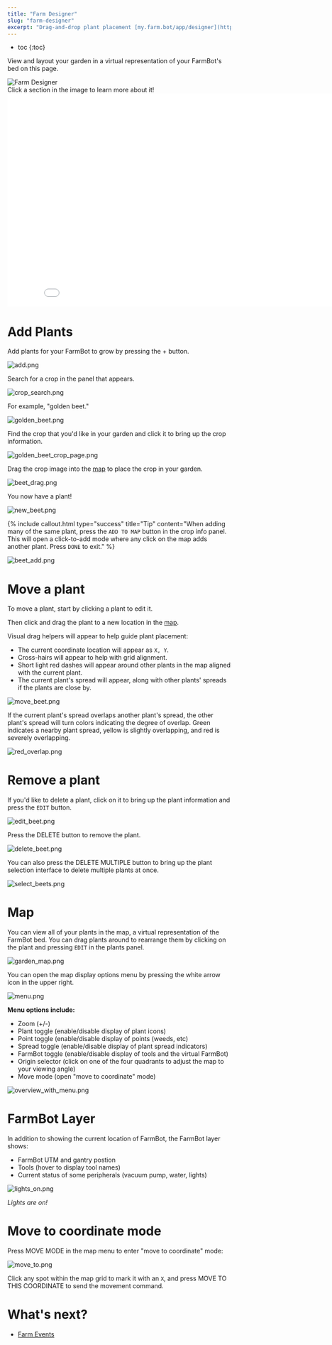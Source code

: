 ```yaml
---
title: "Farm Designer"
slug: "farm-designer"
excerpt: "Drag-and-drop plant placement [my.farm.bot/app/designer](https://my.farm.bot/app/designer)"
---
```


* toc
{:toc}

View and layout your garden in a virtual representation of your FarmBot's bed on this page.

<div class="nav-image">
  <img class="nav-image" src="overview.png" alt="Farm Designer" />
  <a href="#add-plants" style="top: 12%; left: 0%; width: 30.75%; height: 87%;"></a>
  <a href="#map" style="top: 12%; left: 30.75%; width: 69%; height: 87%;"></a>
</div>
<figcaption class="caption">Click a section in the image to learn more about it!</figcaption>



<iframe class="embedly-embed" src="//cdn.embedly.com/widgets/media.html?src=https%3A%2F%2Fwww.youtube.com%2Fembed%2Fvideoseries%3Flist%3DPLMhsMRlKjcNIYlDKDdKvPQuHqBjjS1ZGc&url=http%3A%2F%2Fwww.youtube.com%2Fwatch%3Fv%3DGVb4fYaqy2M&image=https%3A%2F%2Fi.ytimg.com%2Fvi%2FGVb4fYaqy2M%2Fhqdefault.jpg&key=f2aa6fc3595946d0afc3d76cbbd25dc3&type=text%2Fhtml&schema=youtube" width="854" height="480" scrolling="no" frameborder="0" allowfullscreen></iframe>



# Add Plants

Add plants for your FarmBot to grow by pressing the <span class="fb-circle-button fb-green">+</span> button.

![add.png](add.png)

Search for a crop in the panel that appears.

![crop_search.png](crop_search.png)

For example, "golden beet."

![golden_beet.png](golden_beet.png)

Find the crop that you'd like in your garden and click it to bring up the crop information.

![golden_beet_crop_page.png](golden_beet_crop_page.png)

Drag the crop image into the [map](#map) to place the crop in your garden.

![beet_drag.png](beet_drag.png)

You now have a plant!

![new_beet.png](new_beet.png)



{%
include callout.html
type="success"
title="Tip"
content="When adding many of the same plant, press the `ADD TO MAP` button in the crop info panel. This will open a click-to-add mode where any click on the map adds another plant. Press `DONE` to exit."
%}



![beet_add.png](beet_add.png)



# Move a plant

To move a plant, start by clicking a plant to edit it.

Then click and drag the plant to a new location in the [map](#map).

Visual drag helpers will appear to help guide plant placement:
 * The current coordinate location will appear as `X, Y`.
 * Cross-hairs will appear to help with grid alignment.
 * Short light red dashes will appear around other plants in the map aligned with the current plant.
 * The current plant's spread will appear, along with other plants' spreads if the plants are close by.

![move_beet.png](move_beet.png)

If the current plant's spread overlaps another plant's spread, the other plant's spread will turn colors indicating the degree of overlap. Green indicates a nearby plant spread, yellow is slightly overlapping, and red is severely overlapping.

![red_overlap.png](red_overlap.png)



# Remove a plant

If you'd like to delete a plant, click on it to bring up the plant information and press the `EDIT` button.

![edit_beet.png](edit_beet.png)

Press the <span class="fb-button fb-red">DELETE</span> button to remove the plant.

![delete_beet.png](delete_beet.png)

You can also press the <span class="fb-button fb-gray">DELETE MULTIPLE</span> button to bring up the plant selection interface to delete multiple plants at once.

![select_beets.png](select_beets.png)



# Map

You can view all of your plants in the map, a virtual representation of the FarmBot bed. You can drag plants around to rearrange them by clicking on the plant and pressing `EDIT` in the plants panel.

![garden_map.png](garden_map.png)

You can open the map display options menu by pressing the white arrow icon in the upper right.

![menu.png](menu.png)

**Menu options include:**
* Zoom (+/-)
* Plant toggle (enable/disable display of plant icons)
* Point toggle (enable/disable display of points (weeds, etc)
* Spread toggle (enable/disable display of plant spread indicators)
* FarmBot toggle (enable/disable display of tools and the virtual FarmBot)
* Origin selector (click on one of the four quadrants to adjust the map to your viewing angle)
* Move mode (open "move to coordinate" mode)

![overview_with_menu.png](overview_with_menu.png)



# FarmBot Layer

In addition to showing the current location of FarmBot, the FarmBot layer shows:
 * FarmBot UTM and gantry postion
 * Tools (hover to display tool names)
 * Current status of some peripherals (vacuum pump, water, lights)

![lights_on.png](lights_on.png)

_Lights are on!_



# Move to coordinate mode

Press <span class="fb-button fb-gray">MOVE MODE</span> in the map menu to enter "move to coordinate" mode:

![move_to.png](move_to.png)

Click any spot within the map grid to mark it with an `X`, and press <span class="fb-button fb-gray">MOVE TO THIS COORDINATE</span> to send the movement command.

# What's next?

 * [Farm Events](../Web-App/farm-events.md)
